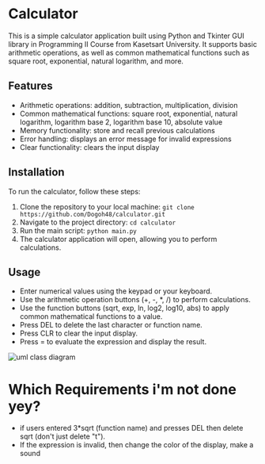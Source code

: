# Calculator

This is a simple calculator application built using Python and Tkinter GUI library in Programming II Course from Kasetsart University. It supports basic arithmetic operations, as well as common mathematical functions such as square root, exponential, natural logarithm, and more.

## Features
- Arithmetic operations: addition, subtraction, multiplication, division
- Common mathematical functions: square root, exponential, natural logarithm, logarithm base 2, logarithm base 10, absolute value
- Memory functionality: store and recall previous calculations
- Error handling: displays an error message for invalid expressions
- Clear functionality: clears the input display

## Installation
To run the calculator, follow these steps:

1. Clone the repository to your local machine:
```git clone https://github.com/Dogoh48/calculator.git```
2. Navigate to the project directory:
```cd calculator```
3. Run the main script:
```python main.py```
4. The calculator application will open, allowing you to perform calculations.

## Usage
- Enter numerical values using the keypad or your keyboard.
- Use the arithmetic operation buttons (+, -, *, /) to perform calculations.
- Use the function buttons (sqrt, exp, ln, log2, log10, abs) to apply common mathematical functions to a value.
- Press DEL to delete the last character or function name.
- Press CLR to clear the input display.
- Press = to evaluate the expression and display the result.

![uml class diagram](./uml.png)

# Which Requirements i'm not done yey?
- if users entered 3*sqrt (function name) and presses DEL then delete sqrt (don't just delete "t").
- If the expression is invalid, then change the color of the display, make a sound
